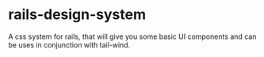 # rails-design-system
A css system for rails, that will give you some basic UI components and can be uses in conjunction with tail-wind.
